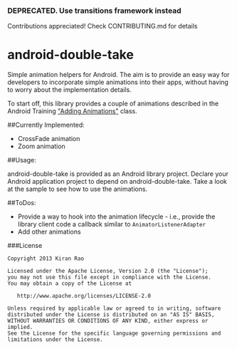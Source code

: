 ### DEPRECATED. Use transitions framework instead 
Contributions appreciated! Check CONTRIBUTING.md for details

android-double-take
===================

Simple animation helpers for Android. The aim is to provide an easy way for developers to incorporate simple animations into their apps, without having to worry about the implementation details.

To start off, this library provides a couple of animations described in the Android Training ["Adding Animations"](http://developer.android.com/training/animation/index.html) class.


##Currently Implemented:

  - CrossFade animation
  - Zoom animation


##Usage:

android-double-take is provided as an Android library project. Declare your Android application project to depend on android-double-take. Take a look at the sample to see how to use the animations.


##ToDos:
  
  - Provide a way to hook into the animation lifecycle - i.e., provide the library client code a callback similar to `AnimatorListenerAdapter`
  - Add other animations


###License

```
Copyright 2013 Kiran Rao

Licensed under the Apache License, Version 2.0 (the "License");
you may not use this file except in compliance with the License.
You may obtain a copy of the License at

   http://www.apache.org/licenses/LICENSE-2.0

Unless required by applicable law or agreed to in writing, software
distributed under the License is distributed on an "AS IS" BASIS,
WITHOUT WARRANTIES OR CONDITIONS OF ANY KIND, either express or implied.
See the License for the specific language governing permissions and
limitations under the License.
```

